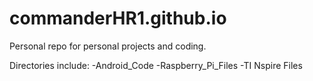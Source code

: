# commanderHR1.github.io
Personal repo for personal projects and coding. 

Directories include:
-Android_Code
-Raspberry_Pi_Files
-TI Nspire Files
